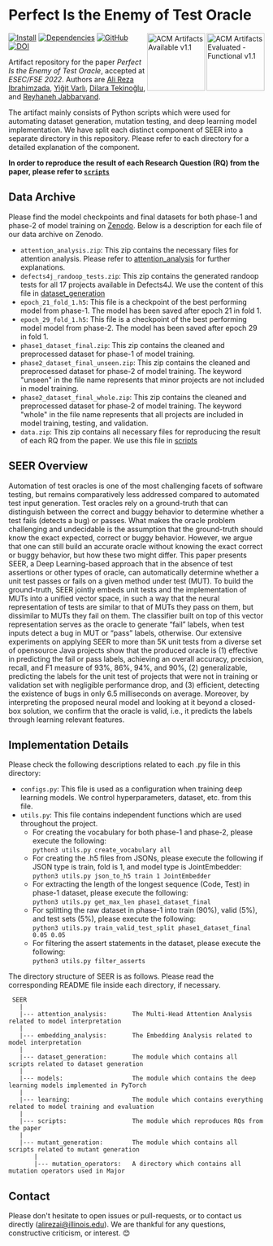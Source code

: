 # Perfect Is the Enemy of Test Oracle

[<img padding="10" align="right" src="https://www.acm.org/binaries/content/gallery/acm/publications/artifact-review-v1_1-badges/artifacts_evaluated_functional_v1_1.png" alt="ACM Artifacts Evaluated - Functional v1.1" width="114" height="113"/>][paper]
[<img padding="10" align="right" src="https://www.acm.org/binaries/content/gallery/acm/publications/artifact-review-v1_1-badges/artifacts_available_v1_1.png" alt="ACM Artifacts Available v1.1" width="114" height="113"/>][paper]

[![Install](https://img.shields.io/badge/install-instructions-blue)](INSTALL.md)
[![Dependencies](https://img.shields.io/badge/install-dependencies-blue)](REQUIREMENTS.md)
[![GitHub](https://img.shields.io/github/license/Intelligent-CAT-Lab/SEER?color=blue)](LICENSE)
[![DOI](https://zenodo.org/badge/DOI/10.5281/zenodo.6970062.svg)](https://doi.org/10.5281/zenodo.6970062)

Artifact repository for the paper _Perfect Is the Enemy of Test Oracle_, accepted at _ESEC/FSE 2022_.
Authors are [Ali Reza Ibrahimzada][ali], [Yiğit Varlı][yigit], [Dilara Tekinoğlu][dilara], and [Reyhaneh Jabbarvand][reyhaneh].

The artifact mainly consists of Python scripts which were used for automating dataset generation, mutation testing, and deep learning model implementation. We have split each distinct component of SEER into a separate directory in this repository. Please refer to each directory for a detailed explanation of the component.

**In order to reproduce the result of each Research Question (RQ) from the paper, please refer to [`scripts`](scripts)**

[ali]: https://alibrahimzada.github.io/
[yigit]: https://github.com/yigitv4rli
[dilara]: https://dtekinoglu.github.io/
[reyhaneh]: https://reyhaneh.cs.illinois.edu/index.htm

[paper]: https://doi.org/10.1145/3540250.3549086

## Data Archive
Please find the model checkpoints and final datasets for both phase-1 and phase-2 of model training on [Zenodo](https://doi.org/10.5281/zenodo.6970062). Below is a description for each file of our data archive on Zenodo.
* `attention_analysis.zip`: This zip contains the necessary files for attention analysis. Please refer to [attention_analysis](attention_analysis) for further explanations.
* `defects4j_randoop_tests.zip`: This zip contains the generated randoop tests for all 17 projects available in Defects4J. We use the content of this file in [dataset_generation](dataset_generation)
* `epoch_21_fold_1.h5`: This file is a checkpoint of the best performing model from phase-1. The model has been saved after epoch 21 in fold 1.
* `epoch_29_fold_1.h5`: This file is a checkpoint of the best performing model model from phase-2. The model has been saved after epoch 29 in fold 1.
* `phase1_dataset_final.zip`: This zip contains the cleaned and preprocessed dataset for phase-1 of model training.
* `phase2_dataset_final_unseen.zip`: This zip contains the cleaned and preprocessed dataset for phase-2 of model training. The keyword "unseen" in the file name represents that minor projects are not included in model training.
* `phase2_dataset_final_whole.zip`: This zip contains the cleaned and preprocessed dataset for phase-2 of model training. The keyword "whole" in the file name represents that all projects are included in model training, testing, and validation.
* `data.zip`: This zip contains all necessary files for reproducing the result of each RQ from the paper. We use this file in [scripts](scripts)

## SEER Overview
Automation of test oracles is one of the most challenging facets of software testing, but remains comparatively less addressed compared to automated test input generation. Test oracles rely on a ground-truth that can distinguish between the correct and buggy behavior to determine whether a test fails (detects a bug) or passes. What makes the oracle problem challenging and undecidable is the assumption that the ground-truth should know the exact expected, correct or buggy behavior. However, we argue that one can still build an accurate oracle without knowing the exact correct or buggy behavior, but how these two might differ. This paper presents SEER, a Deep Learning-based approach that in the absence of test assertions or other types of oracle, can automatically determine whether a unit test passes or fails on a given method under test (MUT). To build the ground-truth, SEER jointly embeds unit tests and the implementation of MUTs into a unified vector space, in such a way that the neural representation of tests are similar to that of MUTs they pass on them, but dissimilar to MUTs they fail on them. The classifier built on top of this vector representation serves as the oracle to generate “fail” labels, when test inputs detect a bug in MUT or “pass” labels, otherwise. Our extensive experiments on applying SEER to more than 5K unit tests from a diverse set of opensource Java projects show that the produced oracle is (1) effective in predicting the fail or pass labels, achieving an overall accuracy, precision, recall, and F1 measure of 93%, 86%, 94%, and 90%, (2) generalizable, predicting the labels for the unit test of projects that were not in training or validation set with negligible performance drop, and (3) efficient, detecting the existence of bugs in only 6.5 milliseconds on average. Moreover, by interpreting the proposed neural model and looking at it beyond a closed-box solution, we confirm that the oracle is valid, i.e., it predicts the labels through learning relevant features.

## Implementation Details
Please check the following descriptions related to each .py file in this directory:
* `configs.py`: This file is used as a configuration when training deep learning models. We control hyperparameters, dataset, etc. from this file.
* `utils.py`: This file contains independent functions which are used throughout the project.
  * For creating the vocabulary for both phase-1 and phase-2, please execute the following:  
  `python3 utils.py create_vocabulary all`
  * For creating the .h5 files from JSONs, please execute the following if JSON type is train, fold is 1, and model type is JointEmbedder:  
  `python3 utils.py json_to_h5 train 1 JointEmbedder`
  * For extracting the length of the longest sequence (Code, Test) in phase-1 dataset, please execute the following:  
  `python3 utils.py get_max_len phase1_dataset_final`
  * For splitting the raw dataset in phase-1 into train (90%), valid (5%), and test sets (5%), please execute the following:  
  `python3 utils.py train_valid_test_split phase1_dataset_final 0.05 0.05`
  * For filtering the assert statements in the dataset, please execute the following:  
  `python3 utils.py filter_asserts`

The directory structure of SEER is as follows. Please read the corresponding README file inside each directory, if necessary.

     SEER
       |
       |--- attention_analysis:       The Multi-Head Attention Analysis related to model interpretation
       |
       |--- embedding_analysis:       The Embedding Analysis related to model interpretation
       |
       |--- dataset_generation:       The module which contains all scripts related to dataset generation
       |
       |--- models:                   The module which contains the deep learning models implemented in PyTorch
       |
       |--- learning:                 The module which contains everything related to model training and evaluation
       |
       |--- scripts:                  The module which reproduces RQs from the paper
       |
       |--- mutant_generation:        The module which contains all scripts related to mutant generation
           |
           |--- mutation_operators:   A directory which contains all mutation operators used in Major

## Contact

Please don't hesitate to open issues or pull-requests, or to contact us directly (alirezai@illinois.edu). We are thankful for any questions, constructive criticism, or interest. :blush:
